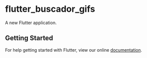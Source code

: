 # flutter_buscador_gifs

A new Flutter application.

## Getting Started

For help getting started with Flutter, view our online
[documentation](https://flutter.io/).
